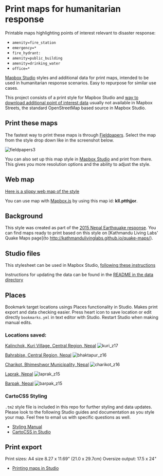 # Print maps for humanitarian response

Printable maps highlighting points of interest relevant to disaster response:

- `amenity=fire_station`
- `emergency=*`
- `fire_hydrant:`
- `amenity=public_building`
- `amenity=drinking_water`
- `office=*`

[Mapbox Studio](https://www.mapbox.com/mapbox-studio) styles and additional data for print maps, intended to be used in humanitarian response scenarios. Easy to repurpose for similar use cases.

This project consists of a print style for Mapbox Studio and [way to download additional point of interest data](https://github.com/osmlab/mapbox-studio-humanitarian-print.tm2/tree/master/data) usually not available in Mapbox Streets, the standard OpenStreetMap based source in Mapbox Studio.

## Print these maps

The fastest way to print these maps is through [Fieldpapers](http://fieldpapers.org/). Select the map from the style drop down like in the screenshot below.

![fieldpapers3](https://cloud.githubusercontent.com/assets/4587826/7399821/81404124-ee86-11e4-952b-621d9213302c.png)


You can also set up this map style in [Mapbox Studio](https://www.mapbox.com/mapbox-studio/) and print from there. This gives you more resolution options and the ability to adjust the style.

## Web map

[Here is a slippy web map of the style](https://api.tiles.mapbox.com/v4/kll.ptthjjor/page.html?access_token=pk.eyJ1Ijoia2xsIiwiYSI6IktVRUtfQnMifQ.GJAHJPvusgK_f0NsSXS8QA#8/28.580/84.034) 

You can use map with [Mapbox.js](https://www.mapbox.com/mapbox.js/) by using this map id: **kll.ptthjjor**.

## Background

This style was created as part of the [2015 Nepal Earthquake response](http://wiki.openstreetmap.org/wiki/2015_Nepal_earthquake). You can find maps ready to print based on this style on [Kathmandu Living Labs' Quake Maps page](to http://kathmandulivinglabs.github.io/quake-maps/).

## Studio files

This stylesheet can be used in Mapbox Studio, [following these instructions](https://www.mapbox.com/help/github-style/)

Instructions for updating the data can be found in the [README in the data directory](https://github.com/osmlab/mapbox-studio-humanitarian-print.tm2/tree/master/data)

## Places 

Bookmark target locations usings Places functionality in Studio. Makes print export and data checking easier. Press heart icon to save location or edit directly `bookmarks.yml` in text editor with Studio. Restart Studio when making manual edits.

### Locations saved:

[Kalinchok, Kuri Village, Central Region, Nepal](https://api.tiles.mapbox.com/v4/kll.ptthjjor/page.html?access_token=pk.eyJ1Ijoia2xsIiwiYSI6IktVRUtfQnMifQ.GJAHJPvusgK_f0NsSXS8QA#17/27.74714/86.03230)
![kuri_z17](https://cloud.githubusercontent.com/assets/4587826/7359571/b010b5d0-ed0d-11e4-8471-80364a0a042e.png)

[Bahrabise, Central Region, Nepal](https://api.tiles.mapbox.com/v4/kll.ptthjjor/page.html?access_token=pk.eyJ1Ijoia2xsIiwiYSI6IktVRUtfQnMifQ.GJAHJPvusgK_f0NsSXS8QA#14/27.7970573/85.9195447)
![bhaktapur_z16](https://cloud.githubusercontent.com/assets/4587826/7359618/58ae6142-ed0e-11e4-80ee-5d4390086f04.png)

[Charikot, Bhimeshwor Municipality, Nepal](https://api.tiles.mapbox.com/v4/kll.ptthjjor/page.html?access_token=pk.eyJ1Ijoia2xsIiwiYSI6IktVRUtfQnMifQ.GJAHJPvusgK_f0NsSXS8QA#16/27.6667/86.0529)
![charikot_z16](https://cloud.githubusercontent.com/assets/4587826/7359627/82e96402-ed0e-11e4-995c-df9f98b2ce55.png)

[Laprak, Nepal](https://api.tiles.mapbox.com/v4/kll.ptthjjor/page.html?access_token=pk.eyJ1Ijoia2xsIiwiYSI6IktVRUtfQnMifQ.GJAHJPvusgK_f0NsSXS8QA#15/28.2119/84.8069)
![laprak_z15](https://cloud.githubusercontent.com/assets/4587826/7359646/ac16df4e-ed0e-11e4-8b7e-02dc6219e8b8.png)

[Barpak, Nepal](https://api.tiles.mapbox.com/v4/kll.ptthjjor/page.html?access_token=pk.eyJ1Ijoia2xsIiwiYSI6IktVRUtfQnMifQ.GJAHJPvusgK_f0NsSXS8QA#16/28.2016/84.7448)
![barpak_z15](https://cloud.githubusercontent.com/assets/4587826/7359664/f225b76c-ed0e-11e4-9711-9932747b51f3.png)

### CartoCSS Styling

`.tm2` style file is included in this repo for further styling and data updates. Please look to the following Studio guides and documentation as you style your map. Feel free to email us with specific questions as well.

 - [Styling Manual](https://www.mapbox.com/guides/style-manual/)
 - [CartoCSS in Studio](https://www.mapbox.com/guides/cartocss-in-studio/)

## Print export

Print sizes: A4 size 8.27 x 11.69" (21.0 x 29.7cm) 
Oversize output: 17.5 x 24"

 - [Printing maps in Studio](https://www.mapbox.com/guides/print/)


